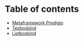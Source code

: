 # Table of contents

* [Metaframework Prodígio](README.md)
* [Texboxbind](untitled.md)
* [Listboxbind](listboxbind.md)

